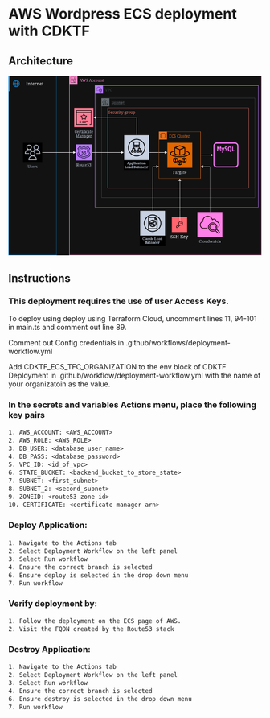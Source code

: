 # AWS Wordpress ECS deployment with CDKTF
## Architecture
![ECS Microservices CDKTF-AWS](images/aws.png)
## Instructions
### This deployment requires the use of user Access Keys.
To deploy using deploy using Terraform Cloud, uncomment lines 11, 94-101 in main.ts and comment out line 89.

Comment out Config credentials in .github/workflows/deployment-workflow.yml

Add CDKTF_ECS_TFC_ORGANIZATION to the env block of CDKTF Deployment in .github/workflow/deployment-workflow.yml with the name of your organizatoin as the value.
### In the secrets and variables Actions menu, place the following key pairs
    1. AWS_ACCOUNT: <AWS_ACCOUNT>
    2. AWS_ROLE: <AWS_ROLE>
    3. DB_USER: <database_user_name>
    4. DB_PASS: <database_password>
    5. VPC_ID: <id_of_vpc>
    6. STATE_BUCKET: <backend_bucket_to_store_state>
    7. SUBNET: <first_subnet>
    8. SUBNET_2: <second_subnet>
    9. ZONEID: <route53 zone id>
    10. CERTIFICATE: <certificate manager arn>

### Deploy Application:
    1. Navigate to the Actions tab
    2. Select Deployment Workflow on the left panel
    3. Select Run workflow
    4. Ensure the correct branch is selected
    6. Ensure deploy is selected in the drop down menu
    7. Run workflow

### Verify deployment by:
    1. Follow the deployment on the ECS page of AWS.
    2. Visit the FQDN created by the Route53 stack
    
### Destroy Application:
    1. Navigate to the Actions tab
    2. Select Deployment Workflow on the left panel
    3. Select Run workflow
    4. Ensure the correct branch is selected
    6. Ensure destroy is selected in the drop down menu
    7. Run workflow
